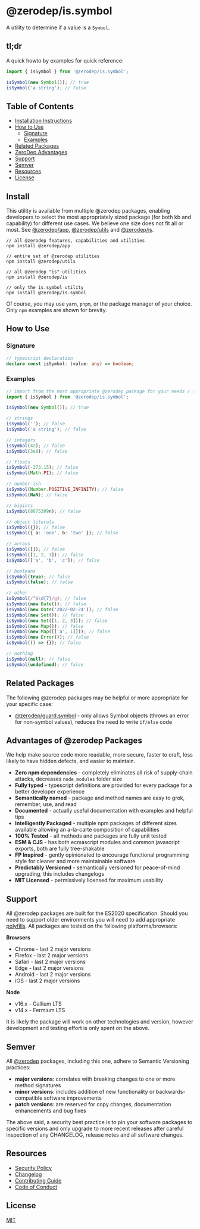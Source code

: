 # @zerodep/is.symbol

A utility to determine if a value is a `Symbol`.

## tl;dr

A quick howto by examples for quick reference:

```typescript
import { isSymbol } from '@zerodep/is.symbol';

isSymbol(new Symbol()); // true
isSymbol('a string'); // false
```

## Table of Contents

- [Installation Instructions](#install)
- [How to Use](#how-to-use)
  - [Signature](#signature)
  - [Examples](#examples)
- [Related Packages](#related-packages)
- [ZeroDep Advantages](#advantages-of-zerodep-packages)
- [Support](#support)
- [Semver](#semver)
- [Resources](#resources)
- [License](#license)

## Install

This utility is available from multiple @zerodep packages, enabling developers to select the most appropriately sized package (for both kb and capability) for different use cases. We believe one size does not fit all or most. See [@zerodep/app](https://www.npmjs.com/package/@zerodep/app), [@zerodep/utils](https://www.npmjs.com/package/@zerodep/utils) and [@zerodep/is](https://www.npmjs.com/package/@zerodep/is).

```
// all @zerodep features, capabilities and utilities
npm install @zerodep/app

// entire set of @zerodep utilities
npm install @zerodep/utils

// all @zerodep "is" utilities
npm install @zerodep/is

// only the is.symbol utility
npm install @zerodep/is.symbol
```

Of course, you may use `yarn`, `pnpm`, or the package manager of your choice. Only `npm` examples are shown for brevity.

## How to Use

### Signature

```typescript
// typescript declaration
declare const isSymbol: (value: any) => boolean;
```

### Examples

```typescript
// import from the most appropriate @zerodep package for your needs / specific use case (see the Install section above)
import { isSymbol } from '@zerodep/is.symbol';

isSymbol(new Symbol()); // true

// strings
isSymbol(''); // false
isSymbol('a string'); // false

// integers
isSymbol(42); // false
isSymbol(3e8); // false

// floats
isSymbol(-273.15); // false
isSymbol(Math.PI); // false

// number-ish
isSymbol(Number.POSITIVE_INFINITY); // false
isSymbol(NaN); // false

// bigints
isSymbol(8675309n); // false

// object literals
isSymbol({}); // false
isSymbol({ a: 'one', b: 'two' }); // false

// arrays
isSymbol([]); // false
isSymbol([1, 2, 3]); // false
isSymbol(['a', 'b', 'c']); // false

// booleans
isSymbol(true); // false
isSymbol(false); // false

// other
isSymbol(/^$\d{7}/g); // false
isSymbol(new Date()); // false
isSymbol(new Date('2022-02-24')); // false
isSymbol(new Set()); // false
isSymbol(new Set([1, 2, 3])); // false
isSymbol(new Map()); // false
isSymbol(new Map([['a', 1]])); // false
isSymbol(new Error()); // false
isSymbol(() => {}); // false

// nothing
isSymbol(null); // false
isSymbol(undefined); // false
```

## Related Packages

The following @zerodep packages may be helpful or more appropriate for your specific case:

- [@zerodep/guard.symbol](https://www.npmjs.com/package/@zerodep/guard.symbol) - only allows Symbol objects (throws an error for non-symbol values), reduces the need to write `if/else` code

## Advantages of @zerodep Packages

We help make source code more readable, more secure, faster to craft, less likely to have hidden defects, and easier to maintain.

- **Zero npm dependencies** - completely eliminates all risk of supply-chain attacks, decreases `node_modules` folder size
- **Fully typed** - typescript definitions are provided for every package for a better developer experience
- **Semantically named** - package and method names are easy to grok, remember, use, and read
- **Documented** - actually useful documentation with examples and helpful tips
- **Intelligently Packaged** - multiple npm packages of different sizes available allowing an a-la-carte composition of capabilities
- **100% Tested** - all methods and packages are fully unit tested
- **ESM & CJS** - has both ecmascript modules and common javascript exports, both are fully tree-shakable
- **FP Inspired** - gently opinionated to encourage functional programming style for cleaner and more maintainable software
- **Predictably Versioned** - semantically versioned for peace-of-mind upgrading, this includes changelogs
- **MIT Licensed** - permissively licensed for maximum usability

## Support

All @zerodep packages are built for the ES2020 specification. Should you need to support older environments you will need to add appropriate [polyfills](https://developer.mozilla.org/en-US/docs/Glossary/Polyfill). All packages are tested on the following platforms/browsers:

**Browsers**

- Chrome - last 2 major versions
- Firefox - last 2 major versions
- Safari - last 2 major versions
- Edge - last 2 major versions
- Android - last 2 major versions
- iOS - last 2 major versions

**Node**

- v16.x - Gallium LTS
- v14.x - Fermium LTS

It is likely the package will work on other technologies and version, however development and testing effort is only spent on the above.

## Semver

All [@zerodep](https://github.com/cdepage/zerodep) packages, including this one, adhere to Semantic Versioning practices:

- **major versions**: correlates with breaking changes to one or more method signatures
- **minor versions**: includes addition of new functionality or backwards-compatible software improvements
- **patch versions**: are reserved for copy changes, documentation enhancements and bug fixes

The above said, a security best practice is to pin your software packages to specific versions and only upgrade to more recent releases after careful inspection of any CHANGELOG, release notes and all software changes.

## Resources

- [Security Policy](https://github.com/cdepage/zerodep/blob/main/SECURITY.md)
- [Changelog](https://github.com/cdepage/zerodep/blob/main/packages/is/is.symbol/CHANGELOG.md)
- [Contributing Guide](https://github.com/cdepage/zerodep/blob/main/CONTRIBUTING.md)
- [Code of Conduct](https://github.com/cdepage/zerodep/blob/main/CODE_OF_CONDUCT.md)

## License

[MIT](https://github.com/cdepage/zerodep/blob/main/LICENSE)
